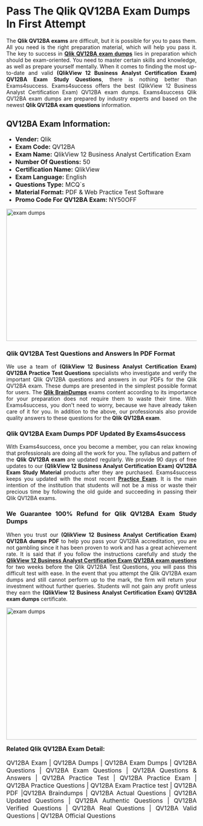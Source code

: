 <h1><strong><strong>Pass The Qlik QV12BA Exam Dumps In First Attempt</strong></strong></h1> <p style="text-align:justify">The <strong>Qlik QV12BA exams</strong> are difficult, but it is possible for you to pass them. All you need is the right preparation material, which will help you pass it. The key to success in <a href="https://www.exams4success.com/qlik/qv12ba-pdf-exam-dumps"><strong>Qlik QV12BA exam dumps</strong></a> lies in preparation which should be exam-oriented. You need to master certain skills and knowledge, as well as prepare yourself mentally. When it comes to finding the most up-to-date and valid <strong>(QlikView 12 Business Analyst Certification Exam) QV12BA Exam Study Questions</strong>, there is nothing better than Exams4success. Exams4success offers the best (QlikView 12 Business Analyst Certification Exam) QV12BA exam dumps. Exams4success Qlik QV12BA exam dumps are prepared by industry experts and based on the newest <strong>Qlik QV12BA exam questions</strong> information.</p> <h2><strong><strong>QV12BA Exam Information:</strong></strong></h2> <ul> <li><span style="font-size:16px"><strong>Vender:</strong> Qlik</span></li> <li><span style="font-size:16px"><strong>Exam Code:</strong> QV12BA</span></li> <li><span style="font-size:16px"><strong>Exam Name:</strong> QlikView 12 Business Analyst Certification Exam</span></li> <li><span style="font-size:16px"><strong>Number Of Questions:</strong> 50</span></li> <li><span style="font-size:16px"><strong>Certification Name:</strong> QlikView</span></li> <li><span style="font-size:16px"><strong>Exam Language:</strong> English</span></li> <li><span style="font-size:16px"><strong>Questions Type:</strong> MCQ`s</span></li> <li><span style="font-size:16px"><strong>Material Format:</strong> PDF & Web Practice Test Software</span></li> <li><span style="font-size:16px"><strong>Promo Code For QV12BA Exam: </strong>NY50OFF</span></li> </ul> <p><a href="https://www.exams4success.com/qlik/qv12ba-pdf-exam-dumps" rel="no-follow"><img alt="exam dumps" src="https://www.certcollections.com/uploads/content/infrist1.png" style="height:350px; width:750px" /></a></p> <h3><strong>Qlik QV12BA Test Questions and Answers In PDF Format</strong></h3> <p style="text-align:justify">We use a team of <strong>(QlikView 12 Business Analyst Certification Exam) QV12BA Practice Test Questions</strong> specialists who investigate and verify the important Qlik QV12BA questions and answers in our PDFs for the Qlik QV12BA exam. These dumps are presented in the simplest possible format for users. The <a href="https://www.exams4success.com/qlik-exam-dumps"><strong>Qlik BrainDumps</strong></a> exams content according to its importance for your preparation does not require them to waste their time. With Exams4success, you don't need to worry, because we have already taken care of it for you. In addition to the above, our professionals also provide quality answers to these questions for the<strong> Qlik QV12BA exam</strong>.</p> <h3><strong> Qlik QV12BA Exam Dumps PDF Updated By Exams4success</strong></h3> <p style="text-align:justify">With Exams4success, once you become a member, you can relax knowing that professionals are doing all the work for you. The syllabus and pattern of the <strong>Qlik QV12BA exam </strong>are updated regularly. We provide 90 days of free updates to our <strong>(QlikView 12 Business Analyst Certification Exam) QV12BA Exam Study Material</strong> products after they are purchased. Exams4success keeps you updated with the most recent <a href="https://www.exams4success.com/"><strong>Practice Exam</strong></a>. It is the main intention of the institution that students will not be a miss or waste their precious time by following the old guide and succeeding in passing their Qlik QV12BA exams.</p> <h3 style="text-align:justify"><strong>We Guarantee 100% Refund for Qlik QV12BA Exam Study Dumps</strong></h3> <p style="text-align:justify">When you trust our <strong>(QlikView 12 Business Analyst Certification Exam) QV12BA dumps PDF</strong> to help you pass your QV12BA accreditation, you are not gambling since it has been proven to work and has a great achievement rate. It is said that if you follow the instructions carefully and study the <a href="https://www.exams4success.com/qlik/qv12ba-pdf-exam-dumps"><strong>QlikView 12 Business Analyst Certification Exam QV12BA exam questions</strong></a> for two weeks before the Qlik QV12BA Test Questions, you will pass this difficult test with ease. In the event that you attempt the Qlik QV12BA exam dumps and still cannot perform up to the mark, the firm will return your investment without further queries. Students will not gain any profit unless they earn the <strong>(QlikView 12 Business Analyst Certification Exam) QV12BA exam dumps</strong> certificate.</p> <p style="text-align:justify"><a href="https://www.exams4success.com/qlik/qv12ba-pdf-exam-dumps" rel="no-follow"><img alt="exam dumps" src="https://www.certcollections.com/uploads/content/free_demo1.png" style="height:350px; width:750px" /></a></p> <p style="text-align:justify"><span style="font-size:16px"><strong>Related Qlik QV12BA Exam Detail:</strong></span><br /> <br /> <span style="font-size:16px">QV12BA Exam | QV12BA Dumps | QV12BA Exam Dumps | QV12BA Questions | QV12BA Exam Questions | QV12BA Questions & Answers | QV12BA Practice Test | QV12BA Practice Exam | QV12BA Practice Questions | QV12BA Exam Practice test | QV12BA PDF |QV12BA Braindumps | QV12BA Actual Questions | QV12BA Updated Questions | QV12BA Authentic Questions | QV12BA Verified Questions | QV12BA Real Questions | QV12BA Valid Questions | QV12BA Official Questions</span></p>
